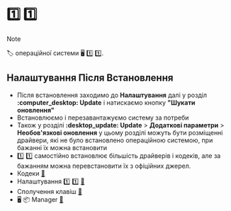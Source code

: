# :one: :one:

>[!NOTE]
>
>:label: операційної системи :desktop_computer: :one: :one:.

## Налаштування Після Встановлення

- Після встановлення заходимо до **Налаштування** далі у розділ **:computer_desktop: Update** і натискаємо кнопку **"Шукати оновлення"**
- Встановлюємо і перезавантажуємо систему за потреби
- Також у розділі **:desktop_update: Update** > **Додаткові параметри** > **Необов'язкові оновлення** у цьому розділі можуть бути розміщенні драйвери, які не було встановлено операційною системою, при бажанні їх можна встановити
- :one: :one: самостійно встановлює більшість драйверів і кодеків, але за бажанням можна перевстановити їх з офіційних джерел.
- Кодеки [🔗](doky/kodeky.md)
- Налаштування :one: :one: [🔗](doky/settings.md)
- Сполучення клавіш [:link:](doky/shortcut.md)
- :desktop_computer: :package: Manager [🔗](doky/package-manager/README.md)
